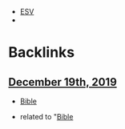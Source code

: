 - [ESV](<ESV.md>)
- 

# Backlinks
## [December 19th, 2019](<December 19th, 2019.md>)
- [Bible](<Bible.md>)

- related to "[Bible](<Bible.md>)

